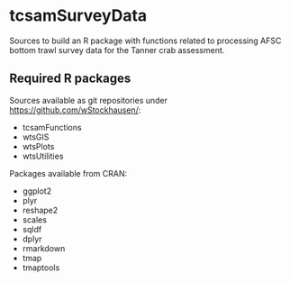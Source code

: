 # tcsamSurveyData

Sources to build an R package with functions related to processing AFSC bottom trawl survey data for the Tanner crab assessment. 

## Required R packages

Sources available as git repositories under https://github.com/wStockhausen/:
  * tcsamFunctions  
  * wtsGIS
  * wtsPlots
  * wtsUtilities
    
Packages available from CRAN:
  * ggplot2
  * plyr
  * reshape2
  * scales
  * sqldf
  * dplyr
  * rmarkdown
  * tmap
  * tmaptools
